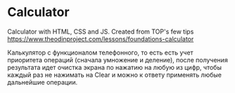 # Calculator

Calculator with HTML, CSS and JS. Created from TOP's few tips https://www.theodinproject.com/lessons/foundations-calculator

Калькулятор с функционалом телефонного, то есть есть учет приоритета операций (сначала умножение и деление), после получения результата идет очистка экрана по нажатию на любую из цифр, чтобы каждый раз не нажимать на Clear и можно к ответу применять любые дальнейшие операции.
